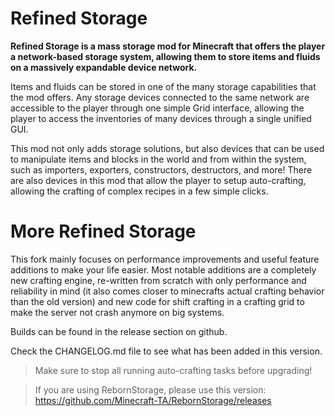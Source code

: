 # Refined Storage

**Refined Storage is a mass storage mod for Minecraft that offers the player a network-based storage system, allowing them to store items and fluids on a massively expandable device network.**

Items and fluids can be stored in one of the many storage capabilities that the mod offers. Any storage devices connected to the same network are accessible to the player through one simple Grid interface, allowing the player to access the inventories of many devices through a single unified GUI.

This mod not only adds storage solutions, but also devices that can be used to manipulate items and blocks in the world and from within the system, such as importers, exporters, constructors, destructors, and more! There are also devices in this mod that allow the player to setup auto-crafting, allowing the crafting of complex recipes in a few simple clicks.

# More Refined Storage

This fork mainly focuses on performance improvements and useful feature additions to make your life easier.
Most notable additions are a completely new crafting engine, re-written from scratch with only performance and reliability in mind (it also comes closer to minecrafts actual crafting behavior than the old version) and new code for shift crafting in a crafting grid to make the server not crash anymore on big systems.

Builds can be found in the release section on github.

Check the CHANGELOG.md file to see what has been added in this version.

> Make sure to stop all running auto-crafting tasks before upgrading!

> If you are using RebornStorage, please use this version: https://github.com/Minecraft-TA/RebornStorage/releases
